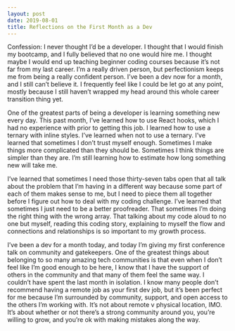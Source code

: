 ```yaml
---
layout: post
date: 2019-08-01
title: Reflections on the First Month as a Dev
---
```

Confession: I never thought I’d be a developer. I thought that I would finish my bootcamp, and I fully believed that no one would hire me. I thought maybe I would end up teaching beginner coding courses because it’s not far from my last career. I’m a really driven person, but perfectionism keeps me from being a really confident person. I’ve been a dev now for a month, and I still can’t believe it. I frequently feel like I could be let go at any point, mostly because I still haven’t wrapped my head around this whole career transition thing yet.

One of the greatest parts of being a developer is learning something new every day. This past month, I’ve learned how to use React hooks, which I had no experience with prior to getting this job. I learned how to use a ternary with inline styles. I’ve learned when not to use a ternary. I’ve learned that sometimes I don’t trust myself enough. Sometimes I make things more complicated than they should be. Sometimes I think things are simpler than they are. I’m still learning how to estimate how long something new will take me.

I’ve learned that sometimes I need those thirty-seven tabs open that all talk about the problem that I’m having in a different way because some part of each of them makes sense to me, but I need to piece them all together before I figure out how to deal with my coding challenge. I’ve learned that sometimes I just need to be a better proofreader. That sometimes I’m doing the right thing with the wrong array. That talking about my code aloud to no one but myself, reading this coding story, explaining to myself the flow and connections and relationships is so important to my growth process.

I’ve been a dev for a month today, and today I’m giving my first conference talk on community and gatekeepers. One of the greatest things about belonging to so many amazing tech communities is that even when I don’t feel like I’m good enough to be here, I know that I have the support of others in the community and that many of them feel the same way. I couldn’t have spent the last month in isolation. I know many people don’t recommend having a remote job as your first dev job, but it’s been perfect for me because I’m surrounded by community, support, and open access to the others I’m working with. It’s not about remote v physical location, IMO. It’s about whether or not there’s a strong community around you, you’re willing to grow, and you’re ok with making mistakes along the way.
